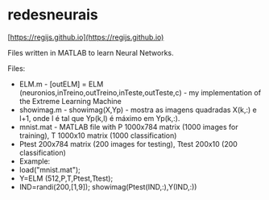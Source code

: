 # redesneurais

[https://regijs.github.io](https://regijs.github.io)

Files written in MATLAB to learn Neural Networks.

Files:

* ELM.m - [outELM] = ELM (neuronios,inTreino,outTreino,inTeste,outTeste,c) - my implementation of the Extreme Learning Machine
* showimag.m - showimag(X,Yp) - mostra as imagens quadradas X(k,:) e l+1, onde l é tal que Yp(k,l) é máximo em Yp(k,:).
* mnist.mat - MATLAB file with P 1000x784 matrix (1000 images for training), T 1000x10 matrix (1000 classification)
* Ptest 200x784 matrix (200 images for testing), Ttest 200x10 (200 classification)
* Example:
* load("mnist.mat");
* Y=ELM (512,P,T,Ptest,Ttest);
* IND=randi(200,[1,9]); showimag(Ptest(IND,:),Y(IND,:))
